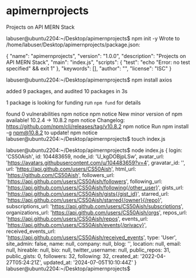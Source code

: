 # apimernprojects
Projects on API MERN Stack

labuser@ubuntu2204:~/Desktop/apimernprojects$ npm init -y
Wrote to /home/labuser/Desktop/apimernprojects/package.json:

{
  "name": "apimernprojects",
  "version": "1.0.0",
  "description": "Projects on API MERN Stack",
  "main": "index.js",
  "scripts": {
    "test": "echo \"Error: no test specified\" && exit 1"
  },
  "keywords": [],
  "author": "",
  "license": "ISC"
}


labuser@ubuntu2204:~/Desktop/apimernprojects$ npm install axios

added 9 packages, and audited 10 packages in 3s

1 package is looking for funding
  run `npm fund` for details

found 0 vulnerabilities
npm notice 
npm notice New minor version of npm available! 10.2.4 -> 10.8.2
npm notice Changelog: https://github.com/npm/cli/releases/tag/v10.8.2
npm notice Run npm install -g npm@10.8.2 to update!
npm notice 
labuser@ubuntu2204:~/Desktop/apimernprojects$ touch index.js

labuser@ubuntu2204:~/Desktop/apimernprojects$ node index.js 
{
  login: 'CS50Aish',
  id: 104483659,
  node_id: 'U_kgDOBjpLSw',
  avatar_url: 'https://avatars.githubusercontent.com/u/104483659?v=4',
  gravatar_id: '',
  url: 'https://api.github.com/users/CS50Aish',
  html_url: 'https://github.com/CS50Aish',
  followers_url: 'https://api.github.com/users/CS50Aish/followers',
  following_url: 'https://api.github.com/users/CS50Aish/following{/other_user}',
  gists_url: 'https://api.github.com/users/CS50Aish/gists{/gist_id}',
  starred_url: 'https://api.github.com/users/CS50Aish/starred{/owner}{/repo}',
  subscriptions_url: 'https://api.github.com/users/CS50Aish/subscriptions',
  organizations_url: 'https://api.github.com/users/CS50Aish/orgs',
  repos_url: 'https://api.github.com/users/CS50Aish/repos',
  events_url: 'https://api.github.com/users/CS50Aish/events{/privacy}',
  received_events_url: 'https://api.github.com/users/CS50Aish/received_events',
  type: 'User',
  site_admin: false,
  name: null,
  company: null,
  blog: '',
  location: null,
  email: null,
  hireable: null,
  bio: null,
  twitter_username: null,
  public_repos: 31,
  public_gists: 0,
  followers: 32,
  following: 32,
  created_at: '2022-04-27T05:24:21Z',
  updated_at: '2024-07-05T10:10:44Z'
}
labuser@ubuntu2204:~/Desktop/apimernprojects$ 